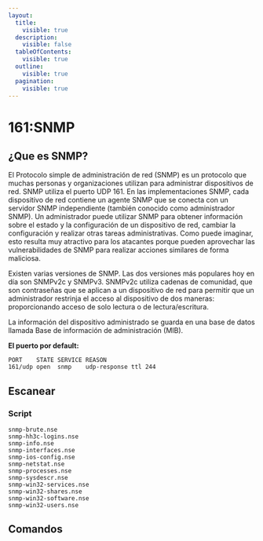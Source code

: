 ```yaml
---
layout:
  title:
    visible: true
  description:
    visible: false
  tableOfContents:
    visible: true
  outline:
    visible: true
  pagination:
    visible: true
---
```


# 161:SNMP

## ¿Que es SNMP?

El Protocolo simple de administración de red (SNMP) es un protocolo que muchas personas y organizaciones utilizan para administrar dispositivos de red. SNMP utiliza el puerto UDP 161. En las implementaciones SNMP, cada dispositivo de red contiene un agente SNMP que se conecta con un servidor SNMP independiente (también conocido como administrador SNMP). Un administrador puede utilizar SNMP para obtener información sobre el estado y la configuración de un dispositivo de red, cambiar la configuración y realizar otras tareas administrativas. Como puede imaginar, esto resulta muy atractivo para los atacantes porque pueden aprovechar las vulnerabilidades de SNMP para realizar acciones similares de forma maliciosa.

Existen varias versiones de SNMP. Las dos versiones más populares hoy en día son SNMPv2c y SNMPv3. SNMPv2c utiliza cadenas de comunidad, que son contraseñas que se aplican a un dispositivo de red para permitir que un administrador restrinja el acceso al dispositivo de dos maneras: proporcionando acceso de solo lectura o de lectura/escritura.

La información del dispositivo administrado se guarda en una base de datos llamada Base de información de administración (MIB).

**El puerto por default:**

```
PORT    STATE SERVICE REASON 
161/udp open  snmp    udp-response ttl 244   
```

## Escanear

### Script

```
snmp-brute.nse
snmp-hh3c-logins.nse
snmp-info.nse
snmp-interfaces.nse
snmp-ios-config.nse
snmp-netstat.nse
snmp-processes.nse
snmp-sysdescr.nse
snmp-win32-services.nse
snmp-win32-shares.nse
snmp-win32-software.nse
snmp-win32-users.nse
```

## Comandos
